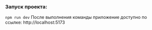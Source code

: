 ### Запуск проекта:
```npm run dev```
После выполнения команды приложение доступно по ссылке: http://localhost:5173